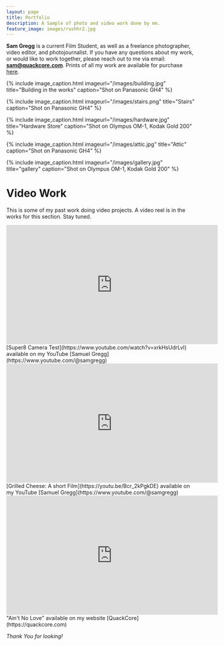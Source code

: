 ```yaml
---
layout: page
title: Portfolio
description: A Sample of photo and video work done by me.
feature_image: images/rushhr2.jpg
---
```


**Sam Gregg** is a current Film Student, as well as a freelance photographer, video editor, and photojournalist. If you have any questions about my work, or would like to work together, please reach out to me via email: **sam@quackcore.com**. Prints of all my work are available for purchase [here](https://quackcore.darkroom.com/).

{% include image_caption.html imageurl="/images/building.jpg" title="Building in the works" caption="Shot on Panasonic GH4" %}

{% include image_caption.html imageurl="/images/stairs.png" title="Stairs" caption="Shot on Panasonic GH4" %}

{% include image_caption.html imageurl="/images/hardware.jpg" title="Hardware Store" caption="Shot on Olympus OM-1, Kodak Gold 200" %}

{% include image_caption.html imageurl="/images/attic.jpg" title="Attic" caption="Shot on Panasonic GH4" %}

{% include image_caption.html imageurl="/images/gallery.jpg" title="gallery" caption="Shot on Olympus OM-1, Kodak Gold 200" %}

# Video Work
This is some of my past work doing video projects. A video reel is in the works for this section. Stay tuned.

<iframe width="560" height="315" src="https://www.youtube.com/embed/xrkHsUdrLvI" title="YouTube video player" frameborder="0" allow="accelerometer; autoplay; clipboard-write; encrypted-media; gyroscope; picture-in-picture" allowfullscreen></iframe>
[Super8 Camera Test](https://www.youtube.com/watch?v=xrkHsUdrLvI) available on my YouTube [Samuel Gregg](https://www.youtube.com/@samgregg)

<iframe width="560" height="315" src="https://www.youtube.com/embed/Bcr_2kPgkDE" title="YouTube video player" frameborder="0" allow="accelerometer; autoplay; clipboard-write; encrypted-media; gyroscope; picture-in-picture; web-share" allowfullscreen></iframe>
[Grilled Cheese: A short Film](https://youtu.be/Bcr_2kPgkDE) available on my YouTube [Samuel Gregg](https://www.youtube.com/@samgregg)

<iframe width="560" height="315" src="https://www.youtube.com/embed/d81qEMhBk5M" title="YouTube video player" frameborder="0" allow="accelerometer; autoplay; clipboard-write; encrypted-media; gyroscope; picture-in-picture" allowfullscreen></iframe>
"Ain't No Love" available on my website [QuackCore](https://quackcore.com)

*Thank You for looking!*
